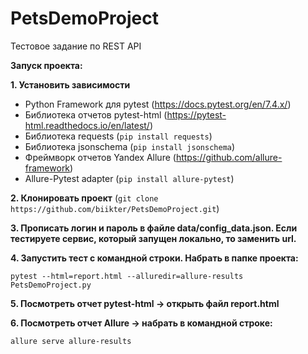 # PetsDemoProject
Тестовое задание по REST API

**Запуск проекта:**

**1. Установить зависимости**

- Python Framework для pytest (https://docs.pytest.org/en/7.4.x/)
- Библиотека отчетов pytest-html (https://pytest-html.readthedocs.io/en/latest/) 
- Библиотека requests (`pip install requests`)
- Библиотека jsonschema (`pip install jsonschema`)
- Фреймворк отчетов Yandex Allure (https://github.com/allure-framework)
- Allure-Pytest adapter (`pip install allure-pytest`)

**2. Клонировать проект** (`git clone https://github.com/biikter/PetsDemoProject.git`)

**3. Прописать логин и пароль в файле data/config_data.json. Если тестируете сервис, который запущен локально, то заменить url.**

**4. Запустить тест с командной строки. Набрать в папке проекта:** 
```
pytest --html=report.html --alluredir=allure-results PetsDemoProject.py
```
**5. Посмотреть отчет pytest-html -> открыть файл report.html** 

**6. Посмотреть отчет Allure -> набрать в командной строке:**
```
allure serve allure-results
```


